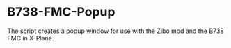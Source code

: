 # B738-FMC-Popup
The script creates a popup window for use with the Zibo mod and the B738 FMC in X-Plane.
